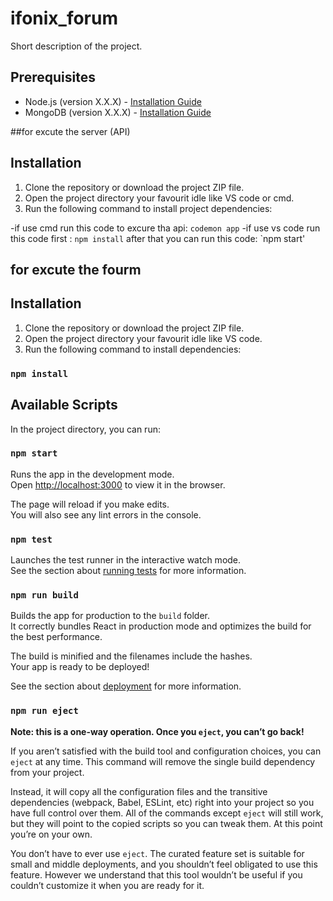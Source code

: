 # ifonix_forum

Short description of the project.

## Prerequisites

- Node.js (version X.X.X) - [Installation Guide](https://nodejs.org)
- MongoDB (version X.X.X) - [Installation Guide](https://docs.mongodb.com/manual/installation/)

##for excute the server (API)
## Installation

1. Clone the repository or download the project ZIP file.
2. Open the project directory your favourit idle like VS code or cmd.
3. Run the following command to install project dependencies:

-if use cmd run this code to excure tha api:
`codemon app`
-if use vs code run this code first :
`npm install`
after that you can run this code:
`npm start'


## for excute the fourm 

## Installation

1. Clone the repository or download the project ZIP file.
2. Open the project directory your favourit idle like VS code.
3. Run the following command to install dependencies:

### `npm install`
   
## Available Scripts

In the project directory, you can run:

### `npm start`

Runs the app in the development mode.\
Open [http://localhost:3000](http://localhost:3000) to view it in the browser.

The page will reload if you make edits.\
You will also see any lint errors in the console.

### `npm test`

Launches the test runner in the interactive watch mode.\
See the section about [running tests](https://facebook.github.io/create-react-app/docs/running-tests) for more information.

### `npm run build`

Builds the app for production to the `build` folder.\
It correctly bundles React in production mode and optimizes the build for the best performance.

The build is minified and the filenames include the hashes.\
Your app is ready to be deployed!

See the section about [deployment](https://facebook.github.io/create-react-app/docs/deployment) for more information.

### `npm run eject`

**Note: this is a one-way operation. Once you `eject`, you can’t go back!**

If you aren’t satisfied with the build tool and configuration choices, you can `eject` at any time. This command will remove the single build dependency from your project.

Instead, it will copy all the configuration files and the transitive dependencies (webpack, Babel, ESLint, etc) right into your project so you have full control over them. All of the commands except `eject` will still work, but they will point to the copied scripts so you can tweak them. At this point you’re on your own.

You don’t have to ever use `eject`. The curated feature set is suitable for small and middle deployments, and you shouldn’t feel obligated to use this feature. However we understand that this tool wouldn’t be useful if you couldn’t customize it when you are ready for it.



